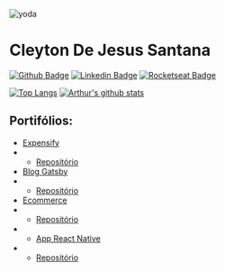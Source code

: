 
![yoda](https://user-images.githubusercontent.com/43582741/110004045-c3dffc00-7cf5-11eb-9482-cacfb2786a09.gif)

# Cleyton De Jesus Santana

[![Github Badge](https://img.shields.io/badge/-Github-000?style=flat-square&logo=Github&logoColor=white&link=https://github.com/csttn)](https://github.com/csttn)
[![Linkedin Badge](https://img.shields.io/badge/-LinkedIn-blue?style=flat-square&logo=Linkedin&logoColor=white&link=https://www.linkedin.com/in/fagnerpsantos/)](https://www.linkedin.com/in/csttn/)
[![Rocketseat Badge](https://img.shields.io/badge/-csttn-black?style=flat-square&labelColor=6633cc&label=Rocketseat&logoColor=white&link=https://app.rocketseat.com.br/me/cleyton-santana-1590699806)](https://app.rocketseat.com.br/me/cleyton-santana-1590699806) 

[![Top Langs](https://github-readme-stats.vercel.app/api/top-langs?username=csttn&theme=dark&layout=compact)](https://github.com/csttn/github-readme-stats)
[![Arthur's github stats](https://github-readme-stats.vercel.app/api?username=csttn&theme=midnight-purple&show_icons=true)](https://github.com/csttn/github-readme-stats)




## Portifólios:

* [Expensify](https://expensify-csttn.herokuapp.com/) 
* * [Repositório](https://github.com/csttn/Expensify) 
* [Blog Gatsby](https://gatsby-blog-csttn.netlify.app/)
* * [Repositório](https://github.com/csttn/blog-gatsby) 
* [Ecommerce](https://github.com/csttn/ecommerce-React) 
* * [Repositório](https://github.com/csttn/ecommerce-React) 
* * [App React Native](https://github.com/csttn/ecommerce-React) 
* * [Repositório](https://github.com/csttn/peDeMeiaApp) 

